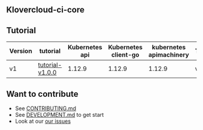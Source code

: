 ## Klovercloud-ci-core

## Tutorial

| Version   | tutorial       | Kubernetes api | Kubernetes client-go | kubernetes apimachinery   | Tektoncd 
|--------------------------|------------|----------------|----------------------|---------------------------|----------|
| v1 | [tutorial-v1.0.0](tutorial-v1.0.0.md)   | 1.12.9            | 1.12.9          | 1.12.9                      |  v1aplha1 |



## Want to contribute

- See [CONTRIBUTING.md](CONTRIBUTING.md)
- See [DEVELOPMENT.md](DEVELOPMENT.md) to get start
- Look at our
  [our issues](https://github.com/klovercloud-ci-cd/klovercloud-ci-core/issues)